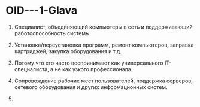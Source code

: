# OID---1-Glava

1. Специалист, объединяющий компьютеры в сеть и поддерживающий работоспособность системы.

2. Установка/переустановка программ, ремонт компьютеров, заправка картриджей, закупка оборудования и т.д.

3. Потому что его часто воспринимают как универсального IT-специалиста, а не как узкого профессионала.

4. Сопровождение рабочих мест пользователей, поддержка серверов, сетевого оборудования и других информационных систем.

5. 

